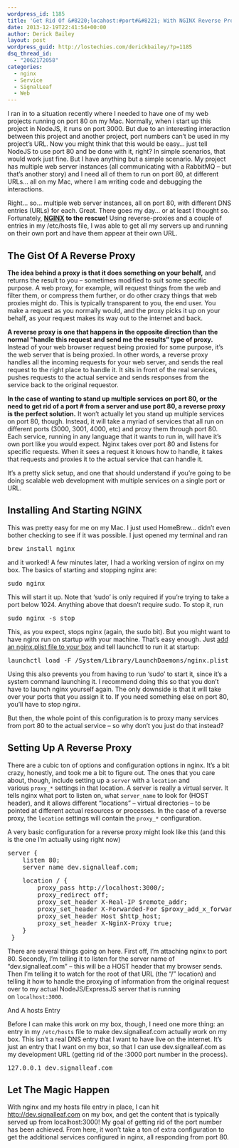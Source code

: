 ```yaml
---
wordpress_id: 1185
title: 'Get Rid Of &#8220;locahost:#port#&#8221; With NGINX Reverse Proxies'
date: 2013-12-19T22:41:54+00:00
author: Derick Bailey
layout: post
wordpress_guid: http://lostechies.com/derickbailey/?p=1185
dsq_thread_id:
  - "2062172058"
categories:
  - nginx
  - Service
  - SignalLeaf
  - Web
---
```

I ran in to a situation recently where I needed to have one of my web projects running on port 80 on my Mac. Normally, when i start up this project in NodeJS, it runs on port 3000. But due to an interesting interaction between this project and another project, port numbers can&#8217;t be used in my project&#8217;s URL. Now you might think that this would be easy&#8230; just tell NodeJS to use port 80 and be done with it, right? In simple scenarios, that would work just fine. But I have anything but a simple scenario. My project has multiple web server instances (all communicating with a RabbitMQ &#8211; but that&#8217;s another story) and I need all of them to run on port 80, at different URLs&#8230; all on my Mac, where I am writing code and debugging the interactions. 

Right&#8230; so&#8230; multiple web server instances, all on port 80, with different DNS entries (URLs) for each. Great. There goes my day&#8230; or at least I thought so. Fortunately, **[NGINX](http://nginx.com/) to the rescue!** Using reverse-proxies and a couple of entries in my /etc/hosts file, I was able to get all my servers up and running on their own port and have them appear at their own URL. 

## The Gist Of A Reverse Proxy

**The idea behind a proxy is that it does something on your behalf,** and returns the result to you &#8211; sometimes modified to suit some specific purpose. A web proxy, for example, will request things from the web and filter them, or compress them further, or do other crazy things that web proxies might do. This is typically transparent to you, the end user. You make a request as you normally would, and the proxy picks it up on your behalf, as your request makes its way out to the internet and back.

**A reverse proxy is one that happens in the opposite direction than the normal &#8220;handle this request and send me the results&#8221; type of proxy.** Instead of your web browser request being proxied for some purpose, it&#8217;s the web server that is being proxied. In other words, a reverse proxy handles all the incoming requests for your web server, and sends the real request to the right place to handle it. It sits in front of the real services, pushes requests to the actual service and sends responses from the service back to the original requestor. 

**In the case of wanting to stand up multiple services on port 80, or the need to get rid of a port # from a server and use port 80, a reverse proxy is the perfect solution.** It won&#8217;t actually let you stand up multiple services on port 80, though. Instead, it will take a myriad of services that all run on different ports (3000, 3001, 4000, etc) and proxy them through port 80. Each service, running in any language that it wants to run in, will have it&#8217;s own port like you would expect. Nginx takes over port 80 and listens for specific requests. When it sees a request it knows how to handle, it takes that requests and proxies it to the actual service that can handle it. 

It&#8217;s a pretty slick setup, and one that should understand if you&#8217;re going to be doing scalable web development with multiple services on a single port or URL.

## Installing And Starting NGINX

This was pretty easy for me on my Mac. I just used HomeBrew&#8230; didn&#8217;t even bother checking to see if it was possible. I just opened my terminal and ran

<pre>brew install nginx</pre>

and it worked! A few minutes later, I had a working version of nginx on my box. The basics of starting and stopping nginx are:

<pre>sudo nginx</pre>

This will start it up. Note that &#8216;sudo&#8217; is only required if you&#8217;re trying to take a port below 1024. Anything above that doesn&#8217;t require sudo. To stop it, run

<pre>sudo nginx -s stop</pre>

This, as you expect, stops nginx (again, the sudo bit). But you might want to have nginx run on startup with your machine. That&#8217;s easy enough. Just [add an nginx.plist file to your box](http://wiki.nginx.org/OSX_launchd) and tell launchctl to run it at startup:

<pre>launchctl load -F /System/Library/LaunchDaemons/nginx.plist</pre>

Using this also prevents you from having to run &#8216;sudo&#8217; to start it, since it&#8217;s a system command launching it. I recommend doing this so that you don&#8217;t have to launch nginx yourself again. The only downside is that it will take over your ports that you assign it to. If you need something else on port 80, you&#8217;ll have to stop nginx.

But then, the whole point of this configuration is to proxy many services from port 80 to the actual service &#8211; so why don&#8217;t you just do that instead?

## Setting Up A Reverse Proxy

There are a cubic ton of options and configuration options in nginx. It&#8217;s a bit crazy, honestly, and took me a bit to figure out. The ones that you care about, though, include setting up a `server` with a `location` and various `proxy_*` settings in that location. A server is really a virtual server. It tells nginx what port to listen on, what `server_name` to look for (HOST header), and it allows different &#8220;locations&#8221; &#8211; virtual directories &#8211; to be pointed at different actual resources or processes. In the case of a reverse proxy, the `location` settings will contain the `proxy_*` configuration.

A very basic configuration for a reverse proxy might look like this (and this is the one I&#8217;m actually using right now)

<pre>server {<br />    listen 80;<br />    server_name dev.signalleaf.com;</pre>

<pre>    location / {<br />        proxy_pass http://localhost:3000/;<br />        proxy_redirect off;<br />        proxy_set_header X-Real-IP $remote_addr;<br />        proxy_set_header X-Forwarded-For $proxy_add_x_forwarded_for;<br />        proxy_set_header Host $http_host;<br />        proxy_set_header X-NginX-Proxy true;<br />    }<br /> }</pre>

There are several things going on here. First off, I&#8217;m attaching nginx to port 80. Secondly, I&#8217;m telling it to listen for the server name of &#8220;dev.signalleaf.com&#8221; &#8211; this will be a HOST header that my browser sends. Then I&#8217;m telling it to watch for the root of that URL (the &#8220;/&#8221; location) and telling it how to handle the proxying of information from the original request over to my actual NodeJS/ExpressJS server that is running on `localhost:3000`. 

And A hosts Entry

Before I can make this work on my box, though, I need one more thing: an entry in my `/etc/hosts` file to make dev.signalleaf.com actually work on my box. This isn&#8217;t a real DNS entry that I want to have live on the internet. It&#8217;s just an entry that I want on my box, so that I can use dev.signalleaf.com as my development URL (getting rid of the :3000 port number in the process). 

<pre>127.0.0.1 dev.signalleaf.com</pre>

## Let The Magic Happen

With nginx and my hosts file entry in place, I can hit http://dev.signalleaf.com on my box, and get the content that is typically served up from localhost:3000! My goal of getting rid of the port number has been achieved. From here, it won&#8217;t take a ton of extra configuration to get the additional services configured in nginx, all responding from port 80. 

 